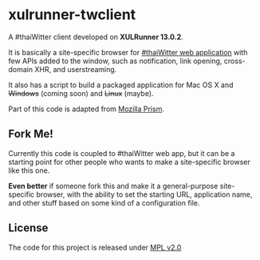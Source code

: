 

xulrunner-twclient
==================

A #thaiWitter client developed on __XULRunner 13.0.2__.

It is basically a site-specific browser for [#thaiWitter web application](https://tw3.herokuapp.com/)
with few APIs added to the window, such as notification, link opening, cross-domain XHR, and userstreaming.

It also has a script to build a packaged application for Mac OS X and <del>Windows</del> (coming soon)
and <del>Linux</del> (maybe).

Part of this code is adapted from [Mozilla Prism](https://developer.mozilla.org/en/Prism/).


Fork Me!
--------

Currently this code is coupled to #thaiWitter web app, but it can be a starting point
for other people who wants to make a site-specific browser like this one.

__Even better__ if someone fork this and make it a general-purpose site-specific browser,
with the ability to set the starting URL, application name, and other stuff based on some
kind of a configuration file.


License
-------
The code for this project is released under [MPL v2.0](http://mozilla.org/MPL/2.0/)



